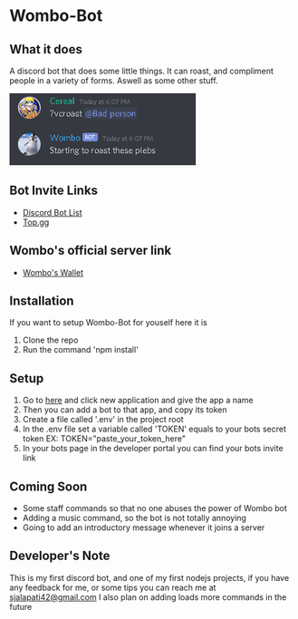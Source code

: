 # Wombo-Bot

## What it does
A discord bot that does some little things. It can roast, and compliment people in a variety of forms. Aswell as some other stuff.

![](misc/wombo_ss_0.png)
## Bot Invite Links
- [Discord Bot List](https://discordbotlist.com/bots/wombo)
- [Top.gg](https://top.gg/bot/707001510231277669)

## Wombo's official server link
- [Wombo's Wallet](https://discord.gg/VZp2tFD)

## Installation
If you want to setup Wombo-Bot for youself here it is
1. Clone the repo
2. Run the command 'npm install'

## Setup
1. Go to [here](https://discord.com/developers/applications) and click new application and give the app a name
2. Then you can add a bot to that app, and copy its token
3. Create a file called '.env' in the project root
4. In the .env file set a variable called 'TOKEN' equals to your bots secret token EX: TOKEN="paste_your_token_here"
5. In your bots page in the developer portal you can find your bots invite link

## Coming Soon
- Some staff commands so that no one abuses the power of Wombo bot
- Adding a music command, so the bot is not totally annoying
- Going to add an introductory message whenever it joins a server

## Developer's Note
This is my first discord bot, and one of my first nodejs projects, if you have any feedback for me, or some tips you can reach me at sjalapati42@gmail.com
I also plan on adding loads more commands in the future

